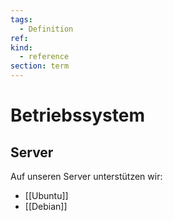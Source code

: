 ```yaml
---
tags:
  - Definition
ref:
kind:
  - reference
section: term
---
```

# Betriebssystem

## Server

Auf unseren Server unterstützen wir:

* [[Ubuntu]]
* [[Debian]]
